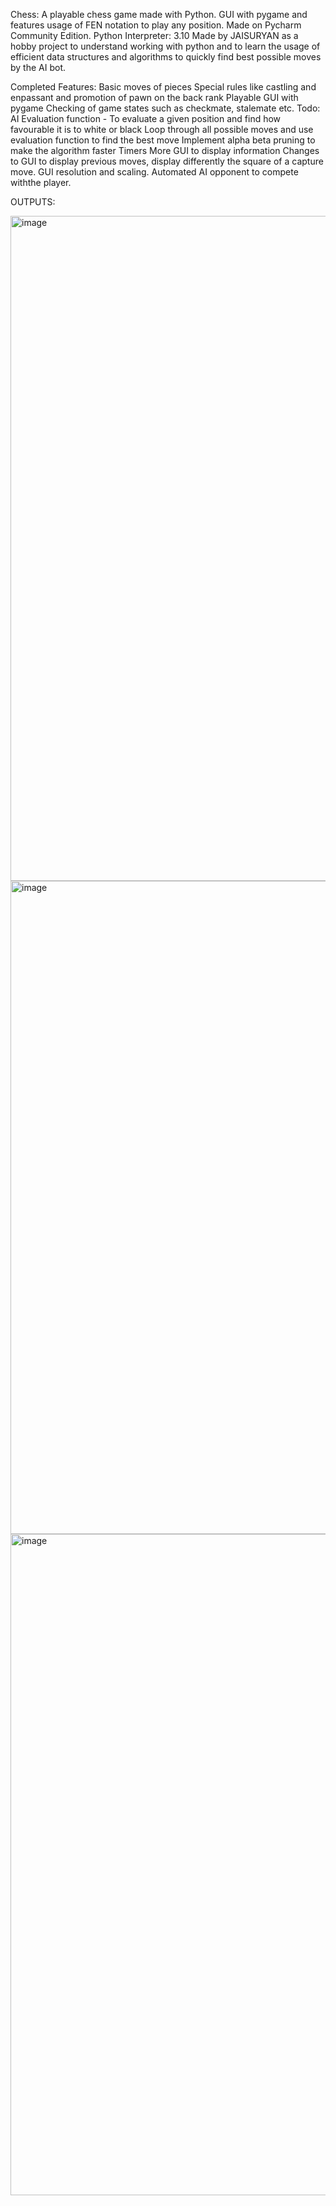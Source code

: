 Chess:
A playable chess game made with Python. GUI with pygame and features usage of FEN notation to play any position. Made on Pycharm Community Edition. Python Interpreter: 3.10 Made by JAISURYAN as a hobby project to understand working with python and to learn the usage of efficient data structures and algorithms to quickly find best possible moves by the AI bot.

Completed Features:
Basic moves of pieces
Special rules like castling and enpassant and promotion of pawn on the back rank
Playable GUI with pygame
Checking of game states such as checkmate, stalemate etc.
Todo:
AI
Evaluation function - To evaluate a given position and find how favourable it is to white or black
Loop through all possible moves and use evaluation function to find the best move
Implement alpha beta pruning to make the algorithm faster
Timers
More GUI to display information
Changes to GUI to display previous moves, display differently the square of a capture move.
GUI resolution and scaling.
Automated AI opponent to compete withthe player.


OUTPUTS:

<img width="1242" height="1064" alt="image" src="https://github.com/user-attachments/assets/bfb955f4-9c81-487b-b3fd-b30996de9be9" />
<img width="1218" height="1045" alt="image" src="https://github.com/user-attachments/assets/ea403abb-01c0-47e0-af96-ab4da2a090e5" />
<img width="1148" height="1058" alt="image" src="https://github.com/user-attachments/assets/d7a47e4c-c80a-421a-a3ea-fa0c607ad929" />

